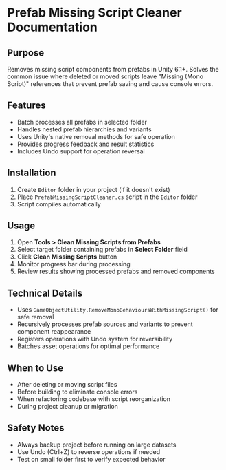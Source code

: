 # Prefab Missing Script Cleaner Documentation

## Purpose
Removes missing script components from prefabs in Unity 6.1+. Solves the common issue where deleted or moved scripts leave "Missing (Mono Script)" references that prevent prefab saving and cause console errors.

## Features
- Batch processes all prefabs in selected folder
- Handles nested prefab hierarchies and variants
- Uses Unity's native removal methods for safe operation
- Provides progress feedback and result statistics
- Includes Undo support for operation reversal

## Installation
1. Create `Editor` folder in your project (if it doesn't exist)
2. Place `PrefabMissingScriptCleaner.cs` script in the `Editor` folder
3. Script compiles automatically

## Usage
1. Open **Tools > Clean Missing Scripts from Prefabs**
2. Select target folder containing prefabs in **Select Folder** field
3. Click **Clean Missing Scripts** button
4. Monitor progress bar during processing
5. Review results showing processed prefabs and removed components

## Technical Details
- Uses `GameObjectUtility.RemoveMonoBehavioursWithMissingScript()` for safe removal
- Recursively processes prefab sources and variants to prevent component reappearance
- Registers operations with Undo system for reversibility
- Batches asset operations for optimal performance

## When to Use
- After deleting or moving script files
- Before building to eliminate console errors
- When refactoring codebase with script reorganization
- During project cleanup or migration

## Safety Notes
- Always backup project before running on large datasets
- Use Undo (Ctrl+Z) to reverse operations if needed
- Test on small folder first to verify expected behavior
